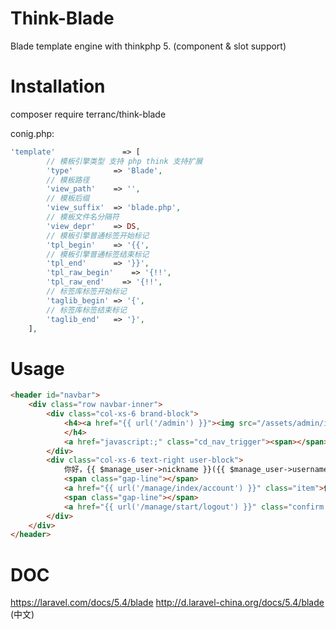 # Think-Blade
Blade template engine with thinkphp 5. (component & slot support)

# Installation
composer require terranc/think-blade

conig.php:
```php
'template'               => [
        // 模板引擎类型 支持 php think 支持扩展
        'type'         => 'Blade',
        // 模板路径
        'view_path'    => '',
        // 模板后缀
        'view_suffix'  => 'blade.php',
        // 模板文件名分隔符
        'view_depr'    => DS,
        // 模板引擎普通标签开始标记
        'tpl_begin'    => '{{',
        // 模板引擎普通标签结束标记
        'tpl_end'      => '}}',
        'tpl_raw_begin'    => '{!!',
        'tpl_raw_end'    => '{!!',
        // 标签库标签开始标记
        'taglib_begin' => '{',
        // 标签库标签结束标记
        'taglib_end'   => '}',
    ],
```

# Usage
```html
<header id="navbar">
	<div class="row navbar-inner">
		<div class="col-xs-6 brand-block">
			<h4><a href="{{ url('/admin') }}"><img src="/assets/admin/images/logo.png"></a> · 管理后台
			</h4>
			<a href="javascript:;" class="cd_nav_trigger"><span></span></a>
		</div>
		<div class="col-xs-6 text-right user-block">
			你好，{{ $manage_user->nickname }}({{ $manage_user->username }})
			<span class="gap-line"></span>
			<a href="{{ url('/manage/index/account') }}" class="item">修改资料</a>
			<span class="gap-line"></span>
			<a href="{{ url('/manage/start/logout') }}" class="confirm item" title="确认要退出吗？">退出</a>
		</div>
	</div>
</header>
```

# DOC
https://laravel.com/docs/5.4/blade
http://d.laravel-china.org/docs/5.4/blade (中文)
